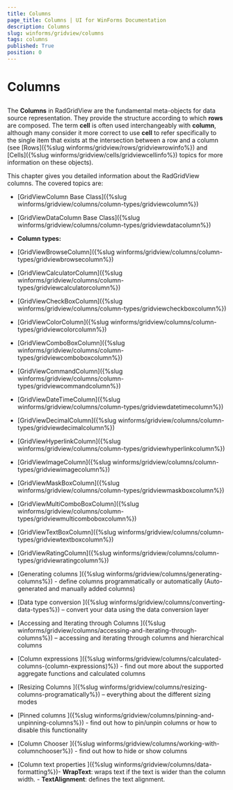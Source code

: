 ```yaml
---
title: Columns
page_title: Columns | UI for WinForms Documentation
description: Columns
slug: winforms/gridview/columns
tags: columns
published: True
position: 0
---
```


# Columns



## 

The __Columns__ in RadGridView are the fundamental meta-objects for data source representation. They provide the
          structure according to which __rows__ are composed. The term __cell__ is often used interchangeably
          with __column__, although many consider it more correct to use __cell__ to refer specifically to the
          single item that exists at the intersection between a row and a column (see
          [Rows]({%slug winforms/gridview/rows/gridviewrowinfo%})
          and
          [Cells]({%slug winforms/gridview/cells/gridviewcellinfo%})
          topics for more information on these objects).
        

This chapter gives you detailed information about the RadGridView columns. The covered topics are:

* [GridViewColumn Base Class]({%slug winforms/gridview/columns/column-types/gridviewcolumn%})

* [GridViewDataColumn Base Class]({%slug winforms/gridview/columns/column-types/gridviewdatacolumn%})

* __Column types:__

* [GridViewBrowseColumn]({%slug winforms/gridview/columns/column-types/gridviewbrowsecolumn%})

* [GridViewCalculatorColumn]({%slug winforms/gridview/columns/column-types/gridviewcalculatorcolumn%})

* [GridViewCheckBoxColumn]({%slug winforms/gridview/columns/column-types/gridviewcheckboxcolumn%})

* [GridViewColorColumn]({%slug winforms/gridview/columns/column-types/gridviewcolorcolumn%})

* [GridViewComboBoxColumn]({%slug winforms/gridview/columns/column-types/gridviewcomboboxcolumn%})

* [GridViewCommandColumn]({%slug winforms/gridview/columns/column-types/gridviewcommandcolumn%})

* [GridViewDateTimeColumn]({%slug winforms/gridview/columns/column-types/gridviewdatetimecolumn%})

* [GridViewDecimalColumn]({%slug winforms/gridview/columns/column-types/gridviewdecimalcolumn%})

* [GridViewHyperlinkColumn]({%slug winforms/gridview/columns/column-types/gridviewhyperlinkcolumn%})

* [GridViewImageColumn]({%slug winforms/gridview/columns/column-types/gridviewimagecolumn%})

* [GridViewMaskBoxColumn]({%slug winforms/gridview/columns/column-types/gridviewmaskboxcolumn%})

* [GridViewMultiComboBoxColumn]({%slug winforms/gridview/columns/column-types/gridviewmulticomboboxcolumn%})

* [GridViewTextBoxColumn]({%slug winforms/gridview/columns/column-types/gridviewtextboxcolumn%})

* [GridViewRatingColumn]({%slug winforms/gridview/columns/column-types/gridviewratingcolumn%})

* [Generating columns ]({%slug winforms/gridview/columns/generating-columns%})
              - define columns programmatically or automatically (Auto-generated and manually added columns)
            

* [Data type conversion ]({%slug winforms/gridview/columns/converting-data-types%})
              – convert your data using the data conversion layer
            

* [Accessing and Iterating through Columns ]({%slug winforms/gridview/columns/accessing-and-iterating-through-columns%})
              – accessing and iterating through columns and hierarchical columns
            

* [Column expressions ]({%slug winforms/gridview/columns/calculated-columns-(column-expressions)%})
              - find out more about the supported aggregate functions and calculated columns
            

* [Resizing Columns ]({%slug winforms/gridview/columns/resizing-columns-programatically%})
              – everything about the different sizing modes
            

* [Pinned columns ]({%slug winforms/gridview/columns/pinning-and-unpinning-columns%})
              - find out how to pin/unpin columns or how to disable this functionality
            

* [Column Chooser ]({%slug winforms/gridview/columns/working-with-columnchooser%})
              - find out how to hide or show columns
            

* [Column text properties ]({%slug winforms/gridview/columns/data-formatting%})- __WrapText__: wraps text if the text is wider than the column width.
            -	__TextAlignment__: defines the text alignment.
            

